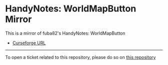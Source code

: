 # HandyNotes: WorldMapButton Mirror

This is a mirror of fuba82's HandyNotes: WorldMapButton

- [Curseforge URL](https://www.curseforge.com/wow/addons/handynotes-worldmapbutton)

----

To open a ticket related to this repository, please do so on [this repository](https://github.com/curseforge-mirror/.github)